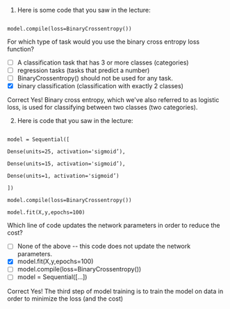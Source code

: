 1. Here is some code that you saw in the lecture:

```

​​model.compile(loss=BinaryCrossentropy())

```

For which type of task would you use the binary cross entropy loss function?

- [ ] A classification task that has 3 or more classes (categories)
- [ ] regression tasks (tasks that predict a number)
- [ ] BinaryCrossentropy() should not be used for any task. 
- [x] binary classification (classification with exactly 2 classes)

Correct
Yes! Binary cross entropy, which we've also referred to as logistic loss, is used for classifying between two classes (two categories). 

2. Here is code that you saw in the lecture:

```

model = Sequential([

Dense(units=25, activation='sigmoid’),

Dense(units=15, activation='sigmoid’),

Dense(units=1, activation='sigmoid’)

])

model.compile(loss=BinaryCrossentropy())

model.fit(X,y,epochs=100)

```

Which line of code updates the network parameters in order to reduce the cost?

- [ ] None of the above -- this code does not update the network parameters. 
- [x] model.fit(X,y,epochs=100)
- [ ] model.compile(loss=BinaryCrossentropy())
- [ ] model = Sequential([...]) 

Correct
Yes! The third step of model training is to train the model on data in order to minimize the loss (and the cost)

